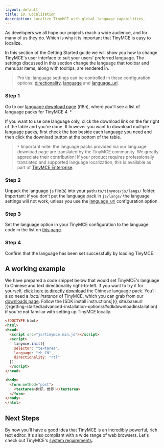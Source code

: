 ```yaml
---
layout: default
title: 10. Localization
description: Localize TinyMCE with global language capabilities.
---
```


As developers we all hope our projects reach a wide audience, and for many of us they do. Which is why it is important that TinyMCE is easy to localize.

In this section of the Getting Started guide we will show you how to change TinyMCE's user interface to suit your users' preferred language. The settings discussed in this section change the language that toolbar and menubar items, along with tooltips, are rendered in.


> Pro tip: language settings can be controlled in these configuration options: [directionality](/editor-configuration-settings/internationalization/#directionality), [language](/editor-configuration-settings/internationalization/#language) and  [language_url](/editor-configuration-settings/internationalization/#language_url).

### Step 1

Go to our [language download page](http://www.tinymce.com/i18n/index.php) (i18n), where you'll see a list of language packs for TinyMCE 4. *

If you want to use one language only, click the download link on the far right of the table and you're done. If however you want to download multiple language packs, first check the box beside each language you need and then click the download button at the bottom of the table.

> `*` Important note: the language packs provided via our language download page are translated by the TinyMCE community. We greatly appreciate their contribution! If your product requires professionally translated and supported language localization, this is available as part of [TinyMCE Enterprise](http://www.tinymce.com/enterprise).

### Step 2

Unpack the language `js` file(s) into your `path/to/tinymce/js/langs/` folder. Important: if you don't put the language pack in `js/langs/` the language settings will not work, unless you use the [language_url](/editor-configuration-settings/internationalization/#language_url) configuration option.

### Step 3

Set the language option in your TinyMCE configuration to the language code in the list on [this page](/editor-configuration-settings/internationalization/#language).

### Step 4

Confirm that the language has been set successfully by loading TinyMCE.



## A working example

We have prepared a code snippet below that would set TinyMCE's language to Chinese and text directionality right-to-left. If you want to try it for yourself, [click here to directly download](http://www.tinymce.com/i18n/download.php?download=zh_CN) the Chinese language pack. You'll also need a *local instance* of TinyMCE, which you can grab from our [downloads page](http://www.tinymce.com/download/). Follow the [SDK install instructions]({{ site.baseurl }}/getting-started/advanced-installation-options/#sdkdownloadinstallation) if you're not familiar with setting up TinyMCE locally.

```html
<!DOCTYPE html>
<html>
<head>
  <script src="js/tinymce.min.js"></script>
  <script>
    tinymce.init({
    selector: "textarea",
    language: "zh_CN",
    directionality: "rtl"
  });
  </script>
</head>

<body>
  <form method="post">
    <textarea>你好，世界!</textarea>
  </form>
</body>
</html>
```



## Next Steps

By now you'll have a good idea that TinyMCE is an incredibly powerful, rich text editor. It's also compliant with a wide range of web browsers. Let's check out TinyMCE's [system requirements](../system-requirements/).
